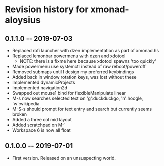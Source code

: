 # Revision history for xmonad-aloysius

## 0.1.1.0 -- 2019-07-03

* Replaced rofi launcher with dzen implementation as part of xmonad.hs
* Replaced lemonbar powermenu with dzen and xdotool
  + NOTE: there is a fixme here because xdotool spawns 'too quickly'
* Made powermenu use systemctl instead of raw reboot/poweroff
* Removed submaps until I design my preferred keybindings
* Added back in window rotation keys, was lost without these
* Implemented dynamicProjects
* Implemented navigation2d
* Swapped out mouse1 bind for flexibleManipulate linear
* M-s now searches selected text on 'g':duckduckgo, 'h':hoogle, 'w':wikipedia
* M-S-s should prompt for text entry and search but currently seems broken
* Added a three col mid layout
* Added scratchpad on M-`
* Workspace 6 is now all float


## 0.1.0.0 -- 2019-07-01

* First version. Released on an unsuspecting world.
